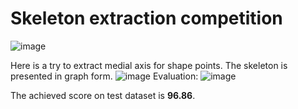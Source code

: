 # Skeleton extraction competition
![image](https://user-images.githubusercontent.com/63565436/112723646-f30e1580-8f0f-11eb-921c-701fae0f071a.png)

Here is a try to extract medial axis for shape points. The skeleton is presented in graph form. 
![image](https://user-images.githubusercontent.com/63565436/112723875-f655d100-8f10-11eb-90bb-4fa92d837d7d.png)
Evaluation:
![image](https://user-images.githubusercontent.com/63565436/112723905-0ff71880-8f11-11eb-8a30-152fbb712f11.png)

The achieved score on test dataset is **96.86**.
